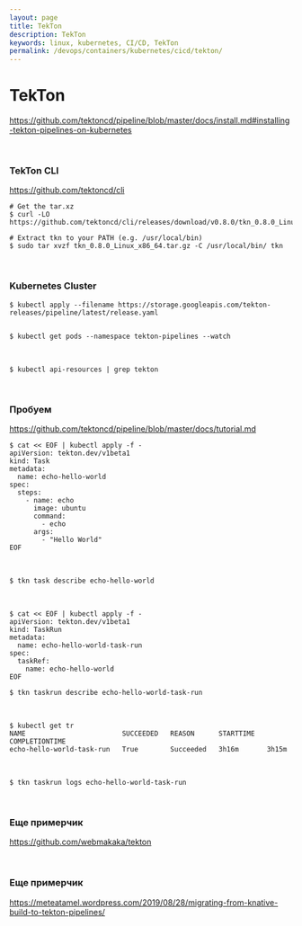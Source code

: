 ```yaml
---
layout: page
title: TekTon
description: TekTon
keywords: linux, kubernetes, CI/CD, TekTon
permalink: /devops/containers/kubernetes/cicd/tekton/
---
```


# TekTon

https://github.com/tektoncd/pipeline/blob/master/docs/install.md#installing-tekton-pipelines-on-kubernetes

<br/>

### TekTon CLI

https://github.com/tektoncd/cli

    # Get the tar.xz
    $ curl -LO https://github.com/tektoncd/cli/releases/download/v0.8.0/tkn_0.8.0_Linux_x86_64.tar.gz

    # Extract tkn to your PATH (e.g. /usr/local/bin)
    $ sudo tar xvzf tkn_0.8.0_Linux_x86_64.tar.gz -C /usr/local/bin/ tkn

<br/>

### Kubernetes Cluster

    $ kubectl apply --filename https://storage.googleapis.com/tekton-releases/pipeline/latest/release.yaml


    $ kubectl get pods --namespace tekton-pipelines --watch

<br/>

    $ kubectl api-resources | grep tekton

<br/>

### Пробуем

https://github.com/tektoncd/pipeline/blob/master/docs/tutorial.md

```
$ cat << EOF | kubectl apply -f -
apiVersion: tekton.dev/v1beta1
kind: Task
metadata:
  name: echo-hello-world
spec:
  steps:
    - name: echo
      image: ubuntu
      command:
        - echo
      args:
        - "Hello World"
EOF
```

<br/>

    $ tkn task describe echo-hello-world

<br/>

```
$ cat << EOF | kubectl apply -f -
apiVersion: tekton.dev/v1beta1
kind: TaskRun
metadata:
  name: echo-hello-world-task-run
spec:
  taskRef:
    name: echo-hello-world
EOF
```

    $ tkn taskrun describe echo-hello-world-task-run

<br/>

    $ kubectl get tr
    NAME                        SUCCEEDED   REASON      STARTTIME   COMPLETIONTIME
    echo-hello-world-task-run   True        Succeeded   3h16m       3h15m

<br/>

    $ tkn taskrun logs echo-hello-world-task-run

<br/>

### Еще примерчик

https://github.com/webmakaka/tekton

<br/>

### Еще примерчик

https://meteatamel.wordpress.com/2019/08/28/migrating-from-knative-build-to-tekton-pipelines/
